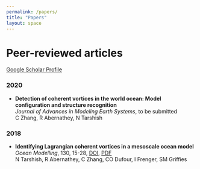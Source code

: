 ```yaml
---
permalink: /papers/
title: "Papers"
layout: space
---
```

# Peer-reviewed articles

[Google Scholar Profile](https://scholar.google.com/citations?user=oam2ZBkAAAAJ&hl=en)

### 2020

* **Detection of coherent vortices in the world ocean: Model configuration and structure recognition**  
  *Journal of Advances in Modeling Earth Systems*, to be submitted  
  C Zhang, R Abernathey, N Tarshish

### 2018

* **Identifying Lagrangian coherent vortices in a mesoscale ocean model**  
  *Ocean Modelling*, 130, 15-28, [DOI][d1], [PDF][p1]  
  N Tarshish, R Abernathey, C Zhang, CO Dufour, I Frenger, SM Griffies

  [d1]: https://doi.org/10.1016/j.ocemod.2018.07.001
  [p1]: /files/tarshish_2018.pdf
